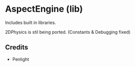 # AspectEngine (lib)
Includes built in libraries.

2DPhysics is stil being ported. (Constants & Debugging fixed)
## Credits
- Penlight
